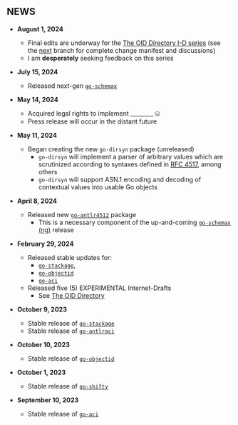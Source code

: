 ## NEWS

 - **August 1, 2024**
   - Final edits are underway for the [The OID Directory I-D series](http://oid.directory) (see the [next](https://github.com/oid-directory/id/tree/next) branch for complete change manifest and discussions)
   - I am **desperately** seeking feedback on this series
 
 - **July 15, 2024**
   - Released next-gen [`go-schemax`](https://github.com/JesseCoretta/go-schemax)

 - **May 14, 2024**
   - Acquired legal rights to implement ________ 🤐
   - Press release will occur in the distant future
 
 - **May 11, 2024**
   - Began creating the new `go-dirsyn` package (unreleased)
     - `go-dirsyn` will implement a parser of arbitrary values which are scrutinized according to syntaxes defined in [RFC 4517](https://www.rfc-editor.org/rfc/rfc4517.html), among others
     - `go-dirsyn` will support ASN.1 encoding and decoding of contextual values into usable Go objects

 - **April 8, 2024**
   - Released new [`go-antlr4512`](https://github.com/JesseCoretta/go-antlr4512) package
     - This is a necessary component of the up-and-coming [`go-schemax` (ng)](https://github.com/JesseCoretta/go-schemax) release

 - **February 29, 2024**
   - Released stable updates for:
     - [`go-stackage`](https://github.com/JesseCoretta/go-stackage),
     - [`go-objectid`](https://github.com/JesseCoretta/go-objectid)
     - [`go-aci`](https://github.com/JesseCoretta/go-aci)
   - Released five (5) EXPERIMENTAL Internet-Drafts
     - See [The OID Directory](http://oid.directory)

 - **October 9, 2023**
   - Stable release of [`go-stackage`](https://github.com/JesseCoretta/go-stackage)
   - Stable release of [`go-antlraci`](https://github.com/JesseCoretta/go-antlraci)

 - **October 10, 2023**
   - Stable release of [`go-objectid`](https://github.com/JesseCoretta/go-objectid)

 - **October 1, 2023**
   - Stable release of [`go-shifty`](https://github.com/JesseCoretta/go-shifty)

 - **September 10, 2023**
   - Stable release of [`go-aci`](https://github.com/JesseCoretta/go-aci)
